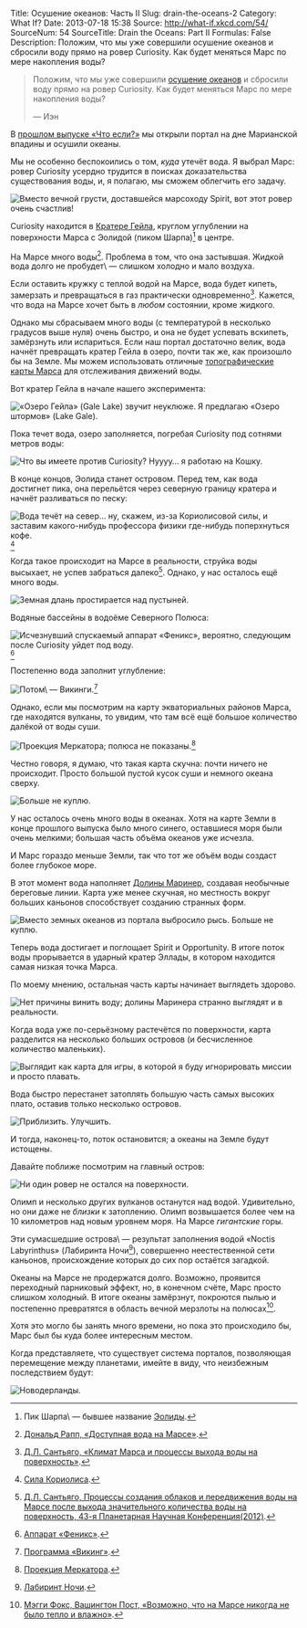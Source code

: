 Title: Осушение океанов: Часть II
Slug: drain-the-oceans-2
Category: What If?
Date: 2013-07-18 15:38
Source: http://what-if.xkcd.com/54/
SourceNum: 54
SourceTitle: Drain the Oceans: Part II
Formulas: False
Description: Положим, что мы уже совершили осушение океанов и сбросили воду прямо на ровер Curiosity. Как будет меняться Марс по мере накопления воды?

> Положим, что мы уже совершили [осушение океанов][1] и сбросили воду прямо на ровер Curiosity. Как будет меняться Марс по мере накопления воды?
>
> — Иэн

В [прошлом выпуске «Что если?»][2] мы открыли портал на дне Марианской впадины и осушили океаны.

Мы не особенно беспокоились о том, _куда_ утечёт вода. Я выбрал Марс: ровер Curiosity усердно трудится в поисках доказательства существования воды, и, я полагаю, мы сможем облегчить его задачу.

![](/uploads/054-drain-the-oceans2/mars_curiosity.png "Вместо вечной грусти, доставшейся марсоходу Spirit, вот этот ровер очень счастлив!")

Curiosity находится в [Кратере Гейла][3], круглом углублении на поверхности Марса с Эолидой (пиком Шарпа)[^1] в центре.

На Марсе много воды[^2]. Проблема в том, что она застывшая. Жидкой вода долго не пробудет\ — слишком холодно и мало воздуха.

Если оставить кружку с теплой водой на Марсе, вода будет кипеть, замерзать и превращаться в газ практически одновременно[^3]. Кажется, что вода на Марсе хочет быть в _любом_ состоянии, кроме жидкого.

Однако мы сбрасываем много воды (с температурой в несколько градусов выше нуля) очень быстро, и она не будет успевать вскипеть, замёрзнуть или испариться. Если наш портал достаточно велик, вода начнёт превращать кратер Гейла в озеро, почти так же, как произошло бы на Земле. Мы можем использовать отличные [топографические карты Марса][4] для отслеживания движений воды.

Вот кратер Гейла в начале нашего эксперимента:

![](/uploads/054-drain-the-oceans2/mars_1_ru.png "«Озеро Гейла» (Gale Lake) звучит неуклюже. Я предлагаю «Озеро штормов» (Lake Gale).")

Пока течет вода, озеро заполняется, погребая Curiosity под сотнями метров воды:

![](/uploads/054-drain-the-oceans2/mars_2_ru.png "Что вы имеете против Curiosity? Нуууу… я работаю на Кошку.")

В конце концов, Эолида станет островом. Перед тем, как вода достигнет пика, она перельётся через северную границу кратера и начнёт разливаться по песку:

![](/uploads/054-drain-the-oceans2/mars_3_ru.png "Вода течёт на север… ну, скажем, из-за Кориолисовой силы, и заставим какого-нибудь профессора физики где-нибудь поперхнуться кофе.")[^4]

Когда такое происходит на Марсе в реальности, струйка воды высыхает, не успев забраться далеко[^5]. Однако, у нас осталось ещё много воды.

![](/uploads/054-drain-the-oceans2/mars_4_rus.png "Земная длань простирается над пустыней.")

Водяные бассейны в водоёме Северного Полюса:

![](/uploads/054-drain-the-oceans2/mars_5_ru.png "Исчезнувший спускаемый аппарат «Феникс», вероятно, следующим после Curiosity уйдет под воду.")[^6]

Постепенно вода заполнит углубление:

![](/uploads/054-drain-the-oceans2/mars_6_ru.png "Потом\ — Викинги.")[^7]

Однако, если мы посмотрим на карту экваториальных районов Марса, где находятся вулканы, то увидим, что там всё ещё большое количество далёкой от воды суши.

![](/uploads/054-drain-the-oceans2/mars_7.png "Проекция Меркатора; полюса не показаны.")[^8]

Честно говоря, я думаю, что такая карта скучна: почти ничего не происходит. Просто большой пустой кусок суши и немного океана сверху.

![](/uploads/054-drain-the-oceans2/mars_7_stars.png "Больше не куплю.")

У нас осталось очень много воды в океанах. Хотя на карте Земли в конце прошлого выпуска было много синего, оставшиеся моря были очень мелкими; большая часть объёма океанов уже исчезла.

И Марс гораздо меньше Земли, так что тот же объём воды создаст более глубокое море.

В этот момент вода наполняет [Долины Маринер][5], создавая необычные береговые линии. Карта уже менее скучная, но местность вокруг больших каньонов способствует созданию странных форм.

![](/uploads/054-drain-the-oceans2/mars_8_ru.png "Вместо земных океанов из портала выбросило рысь. Больше не куплю.")

Теперь вода достигает и поглощает Spirit и Opportunity. В итоге поток воды прорывается в ударный кратер Эллады, в котором находится самая низкая точка Марса.

По моему мнению, остальная часть карты начинает выглядеть здорово.

![](/uploads/054-drain-the-oceans2/mars_9_ru.png "Нет причины винить воду; долины Маринера странно выглядят и в реальности.")

Когда вода уже по-серьёзному растечётся по поверхности, карта разделится на несколько больших островов (и бесчисленное количество маленьких).

![](/uploads/054-drain-the-oceans2/mars_10_ru.png "Выглядит как карта для игры, в которой я буду игнорировать миссии и просто плавать.")

Вода быстро перестанет затоплять большую часть самых высоких плато, оставив только несколько островов.

![](/uploads/054-drain-the-oceans2/mars_11.png "Приблизить. Улучшить.")

И тогда, наконец-то, поток остановится; а океаны на Земле будут истощены.

Давайте поближе посмотрим на главный остров:

![](/uploads/054-drain-the-oceans2/mars_12_ru.png "Ни один ровер не остался на поверхности.")

Олимп и несколько других вулканов останутся над водой. Удивительно, но они даже не _близки_ к затоплению. Олимп возвышается более чем на 10 километров над новым уровнем моря. На Марсе _гигантские_ горы.

Эти сумасшедшие острова\ — результат заполнения водой «Noctis Labyrinthus» (Лабиринта Ночи[^9]), совершенно неестественной сети каньонов, происхождение которых до сих пор остаётся загадкой.

Океаны на Марсе не продержатся долго. Возможно, проявится переходный парниковый эффект, но, в конечном счёте, Марс просто слишком холодный. В итоге океаны замёрзнут, покроются пылью и постепенно превратятся в область вечной мерзлоты на полюсах[^10].

Хотя это могло бы занять много времени, но пока это происходило бы, Марс был бы куда более интересным местом.

Когда представляете, что существует система порталов, позволяющая перемещение между планетами, имейте в виду, что неизбежным последствием будут:

![](/uploads/054-drain-the-oceans2/mars_netherlands_ru.png "Новодерланды.")

[^1]: Пик Шарпа\ — бывшее название [Эолиды](http://ru.wikipedia.org/wiki/Эолида_(Марс)).
[^2]: [Дональд Рапп, «Доступная вода на Марсе»][6].
[^3]: [Д.Л. Сантьяго, «Климат Марса и процессы выхода воды на поверхность»][7].
[^4]: [Сила Кориолиса][8].
[^5]: [Д.Л. Сантьяго, Процессы создания облаков и передвижения воды на Марсе после выхода значительного количества воды на поверхность, 43-я Планетарная Научная Конференция(2012)][9].
[^6]: [Аппарат «Феникс»](http://ru.wikipedia.org/wiki/Феникс_(космический_аппарат)).
[^7]: [Программа «Викинг»][10].
[^8]: [Проекция Меркатора][11].
[^9]: [Лабиринт Ночи][12].
[^10]: [Мэгги Фокс, Вашингтон Пост, «Возможно, что на Марсе никогда не было тепло и влажно»][13].

[1]: /drain-the-oceans/

[2]: /drain-the-oceans/

[3]: http://ru.wikipedia.org/wiki/Кратер_Гейла

[4]: http://pubs.usgs.gov/imap/i2782/

[5]: http://ru.wikipedia.org/wiki/Долины_Маринер

[6]: http://spaceclimate.net/Mars.Water.7.06R.pdf

[7]: http://spacescience.arc.nasa.gov/mars-climate-workshop-2012/documents/extendedabstracts/Santiago_DL_ExAbst.pdf

[8]: http://ru.wikipedia.org/wiki/Сила_Кориолиса

[9]: http://www.lpi.usra.edu/meetings/lpsc2012/pdf/2438.pdf

[10]: http://ru.wikipedia.org/wiki/Программа_«Викинг»

[11]: http://ru.wikipedia.org/wiki/Проекция_Меркатора

[12]: http://ru.wikipedia.org/wiki/Noctis_Labyrinthus

[13]: http://rense.com/general32/marsmaynothave.htm
